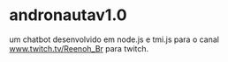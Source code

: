 # andronautav1.0
um chatbot desenvolvido em node.js e tmi.js para o canal www.twitch.tv/Reenoh_Br para twitch.
